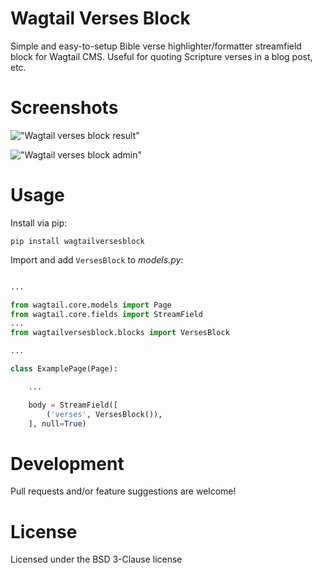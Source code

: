 Wagtail Verses Block
====================

Simple and easy-to-setup Bible verse highlighter/formatter streamfield block for Wagtail CMS. Useful for quoting Scripture verses in a blog post, etc.


# Screenshots

!["Wagtail verses block result"](https://github.com/Correct-Syntax/ui-style-lang/blob/master/screenshots/wagtailversesblock-block-result.JPG?raw=true "Wagtail verses block result")

!["Wagtail verses block admin"](https://github.com/Correct-Syntax/ui-style-lang/blob/master/screenshots/wagtailversesblock-block-admin.JPG?raw=true "Wagtail verses block admin")


# Usage

Install via pip:

``pip install wagtailversesblock``

Import and add ``VersesBlock`` to *models.py*:

```python

...

from wagtail.core.models import Page
from wagtail.core.fields import StreamField
...
from wagtailversesblock.blocks import VersesBlock

...

class ExamplePage(Page):

    ...

    body = StreamField([
        ('verses', VersesBlock()),
    ], null=True)

```


# Development

Pull requests and/or feature suggestions are welcome!


# License

Licensed under the BSD 3-Clause license